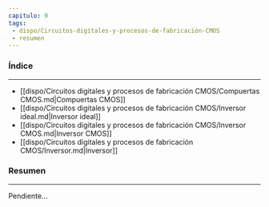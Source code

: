 ```yaml
---
capitulo: 9
tags: 
 - dispo/Circuitos-digitales-y-procesos-de-fabricación-CMOS
 - resumen
---
```

### Índice
---
 * [[dispo/Circuitos digitales y procesos de fabricación CMOS/Compuertas CMOS.md|Compuertas CMOS]]
 * [[dispo/Circuitos digitales y procesos de fabricación CMOS/Inversor ideal.md|Inversor ideal]]
 * [[dispo/Circuitos digitales y procesos de fabricación CMOS/Inversor CMOS.md|Inversor CMOS]]
 * [[dispo/Circuitos digitales y procesos de fabricación CMOS/Inversor.md|Inversor]]

### Resumen
---
Pendiente...